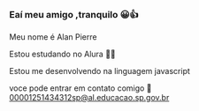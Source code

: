 ### Eaí meu amigo ,tranquilo  😀👍

Meu nome é Alan Pierre

Estou estudando no Alura 👨‍🎓

Estou me desenvolvendo na linguagem javascript

voce pode entrar em contato comigo 📧 00001251434312sp@al.educacao.sp.gov.br
